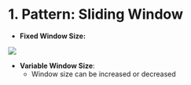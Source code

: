 # 1. Pattern: Sliding Window

* **Fixed Window Size:**

![](../.gitbook/assets/image.png)

* **Variable Window Size**:
  * Window size can be increased or decreased

